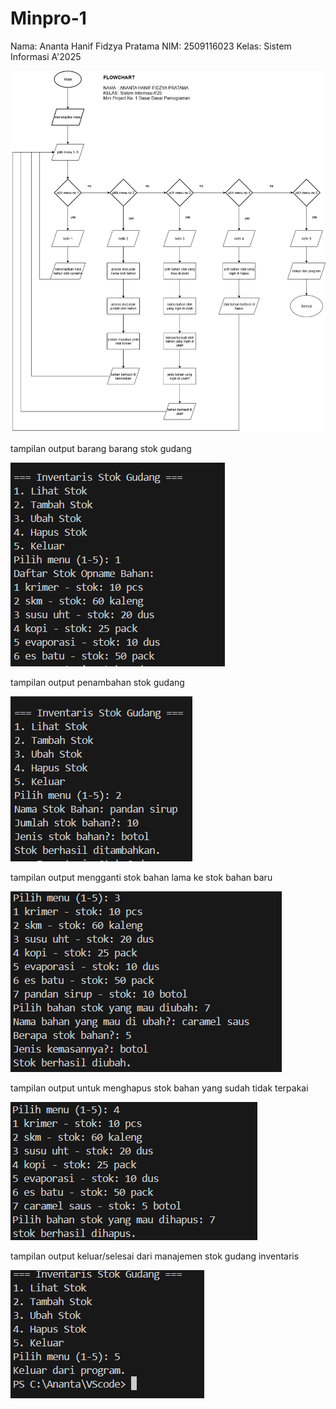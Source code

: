 # Minpro-1
Nama: Ananta Hanif Fidzya Pratama NIM: 2509116023 Kelas: Sistem Informasi A'2025 

![alt text](https://github.com/anantahanif/Minpro-1/blob/main/Flowchart%20Minpro%201.drawio.png?raw=true)

tampilan output barang barang stok gudang

![alt text](https://github.com/anantahanif/Minpro-1/blob/main/Screenshot%202025-09-14%20230302.png?raw=true)

tampilan output penambahan stok gudang

![alt text](https://github.com/anantahanif/Minpro-1/blob/main/Screenshot%202025-09-14%20230611.png?raw=true)

tampilan output mengganti stok bahan lama ke stok bahan baru

![alt text](https://github.com/anantahanif/Minpro-1/blob/main/Screenshot%202025-09-14%20230831.png?raw=true)

tampilan output untuk menghapus stok bahan yang sudah tidak terpakai

![alt text](https://github.com/anantahanif/Minpro-1/blob/main/Screenshot%202025-09-14%20230853.png?raw=true)

tampilan output keluar/selesai dari manajemen stok gudang inventaris

![alt text](https://github.com/anantahanif/Minpro-1/blob/main/Screenshot%202025-09-14%20230904.png?raw=true)
